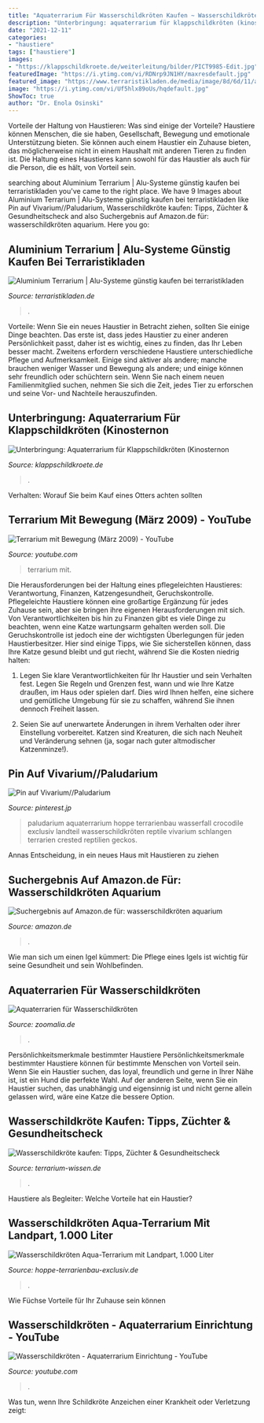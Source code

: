 ```yaml
---
title: "Aquaterrarium Für Wasserschildkröten Kaufen ~ Wasserschildkröten"
description: "Unterbringung: aquaterrarium für klappschildkröten (kinosternon"
date: "2021-12-11"
categories:
- "haustiere"
tags: ["haustiere"]
images:
- "https://klappschildkroete.de/weiterleitung/bilder/PICT9985-Edit.jpg"
featuredImage: "https://i.ytimg.com/vi/RDNrp9JN1HY/maxresdefault.jpg"
featured_image: "https://www.terraristikladen.de/media/image/8d/6d/11/aluminium-terrarium-47833-alt.jpg"
image: "https://i.ytimg.com/vi/Uf5hlx89oUs/hqdefault.jpg"
ShowToc: true
author: "Dr. Enola Osinski"
---
```



Vorteile der Haltung von Haustieren: Was sind einige der Vorteile?
Haustiere können Menschen, die sie haben, Gesellschaft, Bewegung und emotionale Unterstützung bieten. Sie können auch einem Haustier ein Zuhause bieten, das möglicherweise nicht in einem Haushalt mit anderen Tieren zu finden ist.
Die Haltung eines Haustieres kann sowohl für das Haustier als auch für die Person, die es hält, von Vorteil sein.

	

		
searching about Aluminium Terrarium | Alu-Systeme günstig kaufen bei terraristikladen you've came to the right place. We have 9 Images about Aluminium Terrarium | Alu-Systeme günstig kaufen bei terraristikladen like Pin auf Vivarium//Paludarium, Wasserschildkröte kaufen: Tipps, Züchter &amp; Gesundheitscheck and also Suchergebnis auf Amazon.de für: wasserschildkröten aquarium. Here you go:
		
    
## Aluminium Terrarium | Alu-Systeme Günstig Kaufen Bei Terraristikladen

<img loading=lazy src="https://www.terraristikladen.de/media/image/8d/6d/11/aluminium-terrarium-47833-alt.jpg" onerror="this.onerror=null;this.src='https://tse1.mm.bing.net/th?id=OIP.hE1rmYNi8qx5vm7sfnXbUQHaFj&amp;pid=15.1';" alt="Aluminium Terrarium | Alu-Systeme günstig kaufen bei terraristikladen">

_Source: terraristikladen.de_

>. 

	

Vorteile:
Wenn Sie ein neues Haustier in Betracht ziehen, sollten Sie einige Dinge beachten. Das erste ist, dass jedes Haustier zu einer anderen Persönlichkeit passt, daher ist es wichtig, eines zu finden, das Ihr Leben besser macht. Zweitens erfordern verschiedene Haustiere unterschiedliche Pflege und Aufmerksamkeit. Einige sind aktiver als andere; manche brauchen weniger Wasser und Bewegung als andere; und einige können sehr freundlich oder schüchtern sein. Wenn Sie nach einem neuen Familienmitglied suchen, nehmen Sie sich die Zeit, jedes Tier zu erforschen und seine Vor- und Nachteile herauszufinden.

    
## Unterbringung: Aquaterrarium Für Klappschildkröten (Kinosternon

<img loading=lazy src="https://klappschildkroete.de/weiterleitung/bilder/PICT9985-Edit.jpg" onerror="this.onerror=null;this.src='https://tse3.mm.bing.net/th?id=OIP._xlyRkRaBpP31xpE-5iGBQHaE7&amp;pid=15.1';" alt="Unterbringung: Aquaterrarium für Klappschildkröten (Kinosternon">

_Source: klappschildkroete.de_

>. 

	

Verhalten: Worauf Sie beim Kauf eines Otters achten sollten

    
## Terrarium Mit Bewegung (März 2009) - YouTube

<img loading=lazy src="https://i.ytimg.com/vi/Uf5hlx89oUs/hqdefault.jpg" onerror="this.onerror=null;this.src='https://tse3.mm.bing.net/th?id=OIP.CdxbqI814fR8lrIN3QSL2wHaFj&amp;pid=15.1';" alt="Terrarium mit Bewegung (März 2009) - YouTube">

_Source: youtube.com_

>terrarium mit. 

	

Die Herausforderungen bei der Haltung eines pflegeleichten Haustieres: Verantwortung, Finanzen, Katzengesundheit, Geruchskontrolle.
Pflegeleichte Haustiere können eine großartige Ergänzung für jedes Zuhause sein, aber sie bringen ihre eigenen Herausforderungen mit sich. Von Verantwortlichkeiten bis hin zu Finanzen gibt es viele Dinge zu beachten, wenn eine Katze wartungsarm gehalten werden soll. Die Geruchskontrolle ist jedoch eine der wichtigsten Überlegungen für jeden Haustierbesitzer. Hier sind einige Tipps, wie Sie sicherstellen können, dass Ihre Katze gesund bleibt und gut riecht, während Sie die Kosten niedrig halten:
1. Legen Sie klare Verantwortlichkeiten für Ihr Haustier und sein Verhalten fest. Legen Sie Regeln und Grenzen fest, wann und wie Ihre Katze draußen, im Haus oder spielen darf. Dies wird Ihnen helfen, eine sichere und gemütliche Umgebung für sie zu schaffen, während Sie ihnen dennoch Freiheit lassen.

2. Seien Sie auf unerwartete Änderungen in ihrem Verhalten oder ihrer Einstellung vorbereitet. Katzen sind Kreaturen, die sich nach Neuheit und Veränderung sehnen (ja, sogar nach guter altmodischer Katzenminze!).

    
## Pin Auf Vivarium//Paludarium

<img loading=lazy src="https://i.pinimg.com/originals/21/9f/2a/219f2a573eecb9bbacc1620d581acab5.jpg" onerror="this.onerror=null;this.src='https://tse3.mm.bing.net/th?id=OIP.IbCcX8IesAAaQbyfn2vOXgHaFb&amp;pid=15.1';" alt="Pin auf Vivarium//Paludarium">

_Source: pinterest.jp_

>paludarium aquaterrarium hoppe terrarienbau wasserfall crocodile exclusiv landteil wasserschildkröten reptile vivarium schlangen terrarien crested reptilien geckos. 

	

Annas Entscheidung, in ein neues Haus mit Haustieren zu ziehen

    
## Suchergebnis Auf Amazon.de Für: Wasserschildkröten Aquarium

<img loading=lazy src="https://images-eu.ssl-images-amazon.com/images/I/512IQKoPdJL._AC_US218_.jpg" onerror="this.onerror=null;this.src='https://tse2.mm.bing.net/th?id=OIP.pKqrw0UGw7at5UfCjMYfcQAAAA&amp;pid=15.1';" alt="Suchergebnis auf Amazon.de für: wasserschildkröten aquarium">

_Source: amazon.de_

>. 

	

Wie man sich um einen Igel kümmert: Die Pflege eines Igels ist wichtig für seine Gesundheit und sein Wohlbefinden.

    
## Aquaterrarien Für Wasserschildkröten

<img loading=lazy src="https://static.zoomalia.com/prod_img/23385/it_491559cb990c9dffd8675f6bc2186971dc21408964070.jpg" onerror="this.onerror=null;this.src='https://tse3.mm.bing.net/th?id=OIP.Rm1q344KU13b32vjW2ruNgHaD0&amp;pid=15.1';" alt="Aquaterrarien für Wasserschildkröten">

_Source: zoomalia.de_

>. 

	

Persönlichkeitsmerkmale bestimmter Haustiere
Persönlichkeitsmerkmale bestimmter Haustiere können für bestimmte Menschen von Vorteil sein. Wenn Sie ein Haustier suchen, das loyal, freundlich und gerne in Ihrer Nähe ist, ist ein Hund die perfekte Wahl. Auf der anderen Seite, wenn Sie ein Haustier suchen, das unabhängig und eigensinnig ist und nicht gerne allein gelassen wird, wäre eine Katze die bessere Option.

    
## Wasserschildkröte Kaufen: Tipps, Züchter &amp; Gesundheitscheck

<img loading=lazy src="https://www.terrarium-wissen.de/wp-content/uploads/2014/02/wasserschildkroete.jpg" onerror="this.onerror=null;this.src='https://tse1.mm.bing.net/th?id=OIP.MoCwzunKFZMsA3tS9KUCGgHaE7&amp;pid=15.1';" alt="Wasserschildkröte kaufen: Tipps, Züchter &amp; Gesundheitscheck">

_Source: terrarium-wissen.de_

>. 

	

Haustiere als Begleiter: Welche Vorteile hat ein Haustier?

    
## Wasserschildkröten Aqua-Terrarium Mit Landpart, 1.000 Liter

<img loading=lazy src="https://hoppe-terrarienbau-exclusiv.de/wp-content/uploads/2018/12/2-Schildis-1024x683.jpg" onerror="this.onerror=null;this.src='https://tse3.mm.bing.net/th?id=OIP.QMF3_TWv4LuBBykMXvffvQHaE8&amp;pid=15.1';" alt="Wasserschildkröten Aqua-Terrarium mit Landpart, 1.000 Liter">

_Source: hoppe-terrarienbau-exclusiv.de_

>. 

	

Wie Füchse Vorteile für Ihr Zuhause sein können

    
## Wasserschildkröten - Aquaterrarium Einrichtung - YouTube

<img loading=lazy src="https://i.ytimg.com/vi/RDNrp9JN1HY/maxresdefault.jpg" onerror="this.onerror=null;this.src='https://tse1.mm.bing.net/th?id=OIP.KaEbZXxyiYl7N6Yh_EnWQgHaEK&amp;pid=15.1';" alt="Wasserschildkröten - Aquaterrarium Einrichtung - YouTube">

_Source: youtube.com_

>. 

	

Was tun, wenn Ihre Schildkröte Anzeichen einer Krankheit oder Verletzung zeigt:

